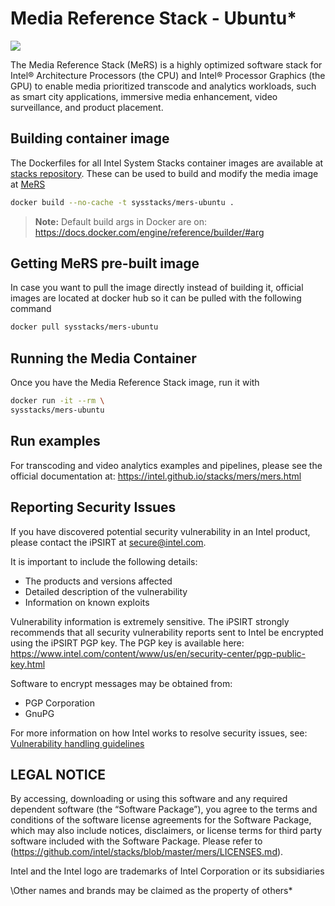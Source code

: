 # Media Reference Stack - Ubuntu*
[![](https://images.microbadger.com/badges/image/sysstacks/mers-ubuntu.svg)](https://microbadger.com/images/sysstacks/mers-ubuntu "Get your own image badge on microbadger.com")

The Media Reference Stack (MeRS) is a highly optimized software stack for Intel® Architecture Processors (the CPU) and Intel® Processor Graphics (the GPU) to enable media prioritized transcode and analytics workloads, such as smart city applications, immersive media enhancement, video
surveillance, and product placement.

## Building container image

The Dockerfiles for all Intel System Stacks container images are available at
[stacks repository](https://github.com/intel/stacks). These can be used to
build and modify the media image at [MeRS](https://github.com/intel/stacks/tree/master/mers/ubuntu)

```bash
docker build --no-cache -t sysstacks/mers-ubuntu .
```

> **Note:**
     Default build args in Docker are on: https://docs.docker.com/engine/reference/builder/#arg

## Getting MeRS pre-built image

In case you want to pull the image directly instead of building it, official
images are located at docker hub so it can be pulled with the following command

```bash
docker pull sysstacks/mers-ubuntu
```

## Running the Media Container

Once you have the Media Reference Stack image, run it with

```bash
docker run -it --rm \
sysstacks/mers-ubuntu
```

## Run examples

For transcoding and video analytics examples and pipelines, please see the
official documentation at: https://intel.github.io/stacks/mers/mers.html


## Reporting Security Issues

If you have discovered potential security vulnerability in an Intel product,
please contact the iPSIRT at secure@intel.com.

It is important to include the following details:

  * The products and versions affected
  * Detailed description of the vulnerability
  * Information on known exploits

Vulnerability information is extremely sensitive. The iPSIRT strongly recommends
that all security vulnerability reports sent to Intel be encrypted using the
iPSIRT PGP key. The PGP key is available here:
https://www.intel.com/content/www/us/en/security-center/pgp-public-key.html

Software to encrypt messages may be obtained from:

  * PGP Corporation
  * GnuPG

For more information on how Intel works to resolve security issues, see:
[Vulnerability handling guidelines](https://www.intel.com/content/www/us/en/security-center/vulnerability-handling-guidelines.html)

## LEGAL NOTICE

By accessing, downloading or using this software and any required dependent software (the “Software Package”), you agree to the terms and conditions of the software license agreements for the Software Package, which may also include notices, disclaimers, or license terms for third party software included with the Software Package. Please refer to (https://github.com/intel/stacks/blob/master/mers/LICENSES.md).

Intel and the Intel logo are trademarks of Intel Corporation or its subsidiaries

\Other names and brands may be claimed as the property of others*
